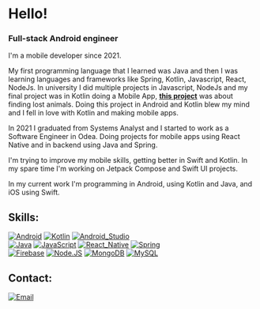 # Hello!
### Full-stack Android engineer

I'm a mobile developer since 2021.

My first programming language that I learned was Java and then I was learning languages and frameworks like Spring, Kotlin, Javascript, React, NodeJs.
In university I did multiple projects in Javascript, NodeJs and my final project was in Kotlin doing a Mobile App, [**this project**](https://github.com/gianscapin/altoqueperro) was about finding lost animals. Doing this project in Android and Kotlin blew my mind and I fell in love with Kotlin and making mobile apps.

In 2021 I graduated from Systems Analyst and I started to work as a Software Engineer in Odea. Doing projects for mobile apps using React Native and in backend using Java and Spring.

I'm trying to improve my mobile skills, getting better in Swift and Kotlin. In my spare time I'm working on Jetpack Compose and Swift UI projects.

In my current work I'm programming in Android, using Kotlin and Java, and iOS using Swift.

## Skills:
[![Android](https://img.shields.io/badge/Android-3DDC84?style=for-the-badge&logo=android&logoColor=white&labelColor=101010)]()
[![Kotlin](https://img.shields.io/badge/Kotlin-0095D5?style=for-the-badge&logo=kotlin&logoColor=white&labelColor=101010)]()
[![Android_Studio](https://img.shields.io/badge/Android_Studio-3DDC84?style=for-the-badge&logo=android-studio&logoColor=white&labelColor=101010)]()
</br>
[![Java](https://img.shields.io/badge/Java-007396?style=for-the-badge&logo=java&logoColor=white&labelColor=101010)]()
[![JavaScript](https://img.shields.io/badge/JavaScript-F7DF1E?style=for-the-badge&logo=javascript&logoColor=white&labelColor=101010)]()
[![React_Native](https://img.shields.io/badge/React_Native-4285F4?style=for-the-badge&logo=react&logoColor=white&labelColor=101010)]()
[![Spring](https://img.shields.io/badge/Spring-47A248?style=for-the-badge&logo=spring&logoColor=white&labelColor=101010)]()
</br>
[![Firebase](https://img.shields.io/badge/Firebase-FFCA28?style=for-the-badge&logo=firebase&logoColor=white&labelColor=101010)]()
[![Node.JS](https://img.shields.io/badge/Node.JS-339933?style=for-the-badge&logo=node.js&logoColor=white&labelColor=101010)]()
[![MongoDB](https://img.shields.io/badge/MongoDB-47A248?style=for-the-badge&logo=mongodb&logoColor=white&labelColor=101010)]()
[![MySQL](https://img.shields.io/badge/MySQL-4479A1?style=for-the-badge&logo=mysql&logoColor=white&labelColor=101010)]()

## Contact:
[![Email](https://img.shields.io/badge/gianscapin96@gmail.com-my_personal_email-D14836?style=for-the-badge&logo=gmail&logoColor=white&labelColor=101010)](mailto:gianscapin96@gmail.com)
<!--
**gianscapin/gianscapin** is a ✨ _special_ ✨ repository because its `README.md` (this file) appears on your GitHub profile.

Here are some ideas to get you started:

- 🔭 I’m currently working on ...
- 🌱 I’m currently learning ...
- 👯 I’m looking to collaborate on ...
- 🤔 I’m looking for help with ...
- 💬 Ask me about ...
- 📫 How to reach me: ...
- 😄 Pronouns: ...
- ⚡ Fun fact: ...
-->
